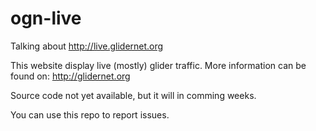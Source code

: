 ogn-live
========

Talking about http://live.glidernet.org

This website display live (mostly) glider traffic.
More information can be found on: http://glidernet.org

Source code not yet available, but it will in comming weeks.

You can use this repo to report issues.